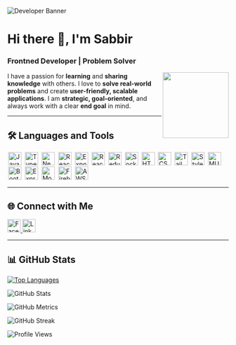 ![Developer Banner](https://i.ibb.co/2tT5v6v/modern-dev-banner.jpg)

# Hi there 👋, I'm Sabbir
### Frontned Developer | Problem Solver

<img alt="" src=https://github.com/dinushchathurya/dinushchathurya/blob/master/cat.png width=150 align=right>

I have a passion for **learning** and **sharing knowledge** with others. I love to **solve real-world problems** and create **user-friendly, scalable applications**. I am **strategic, goal-oriented**, and always work with a clear **end goal** in mind.




---

## 🛠️ Languages and Tools
<p>
  <img src="https://img.shields.io/badge/javascript-%23323330.svg?style=flat&logo=javascript&logoColor=%23F7DF1E" alt="JavaScript" height="30" hspace="2">
  <img src="https://img.shields.io/badge/typescript-%23007ACC.svg?style=flat&logo=typescript&logoColor=white" alt="TypeScript" height="30" hspace="2">
  <img src="https://img.shields.io/badge/Next-black?style=flat&logo=next.js&logoColor=white" alt="Next js" height="30" hspace="2">
  <img src="https://img.shields.io/badge/react_native-%2320232a.svg?style=flat&logo=react&logoColor=%2361DAFB" alt="React Native" height="30" hspace="2">
  <img src="https://img.shields.io/badge/expo-1C1E24?style=flat&logo=expo&logoColor=#D04A37" alt="Expo" height="30" hspace="2">
  <img src="https://img.shields.io/badge/react-%2320232a.svg?style=flat&logo=react&logoColor=%2361DAFB" alt="React" height="30" hspace="2">
  <img src="https://img.shields.io/badge/redux-%23593d88.svg?style=flat&logo=redux&logoColor=white" alt="Redux" height="30" hspace="2">
  <img src="https://img.shields.io/badge/Socket.io-black?style=flat&logo=socket.io&badgeColor=010101" alt="Socket io" height="30" hspace="2">
  <img src="https://img.shields.io/badge/html5-%23E34F26.svg?style=flat&logo=html5&logoColor=white" alt="HTML 5" height="30" hspace="2">
  <img src="https://img.shields.io/badge/css3-%231572B6.svg?style=flat&logo=css3&logoColor=white" alt="CSS3" height="30" hspace="2">
  <img src="https://img.shields.io/badge/tailwindcss-%2338B2AC.svg?style=flat&logo=tailwind-css&logoColor=white" alt="Tailwind css" height="30" hspace="2">
  <img src="https://img.shields.io/badge/styled--components-DB7093?style=flat&logo=styled-components&logoColor=white" alt="Styled component" height="30" hspace="2">
  <img src="https://img.shields.io/badge/MUI-%230081CB.svg?style=flat&logo=material-ui&logoColor=white" alt="MUI" height="30" hspace="2">
  <img src="https://img.shields.io/badge/bootstrap-%23563D7C.svg?style=flat&logo=bootstrap&logoColor=white" alt="Bootstrap" height="30" hspace="2">
  <img src="https://img.shields.io/badge/express.js-%23404d59.svg?style=flat&logo=express&logoColor=%2361DAFB" alt="Express js" height="30" hspace="2">
  <img src="https://img.shields.io/badge/MongoDB-%234ea94b.svg?style=flat&logo=mongodb&logoColor=white" alt="Mongo db" height="30" hspace="2">
  <img src="https://img.shields.io/badge/firebase-%23039BE5.svg?style=flat&logo=firebase" alt="Firebase" height="30" hspace="2">
  <img src="https://img.shields.io/badge/AWS-%23FF9900.svg?style=flat&logo=amazon-aws&logoColor=white" alt="AWS" height="30" hspace="2">
</p>

---

## 🌐 Connect with Me
<p>
  <a href="https://www.facebook.com/neamul.sabbir" target="_blank">
    <img src="https://img.shields.io/badge/Facebook-1877F2?&logo=facebook&logoColor=white" alt="Facebook" height="30">
  </a>
  <a href="https://www.linkedin.com/in/neamulsabbir/" target="_blank">
    <img src="https://img.shields.io/badge/LinkedIn-0077B5?&logo=linkedin&logoColor=white" alt="LinkedIn" height="30">
  </a>
</p>

---

## 📊 GitHub Stats
[![Top Languages](https://github-readme-stats.vercel.app/api/top-langs/?username=neamulsabbir&layout=compact)](https://github.com/neamulsabbir)

![GitHub Stats](https://github-readme-stats.vercel.app/api?username=neamulsabbir&show_icons=true)

![GitHub Metrics](https://metrics.lecoq.io/neamulsabbir)

![GitHub Streak](https://streak-stats.demolab.com/?user=neamulsabbir)

![Profile Views](https://komarev.com/ghpvc/?username=neamulsabbir)
